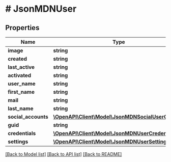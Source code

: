 # # JsonMDNUser

## Properties

Name | Type | Description | Notes
------------ | ------------- | ------------- | -------------
**image** | **string** |  | [optional]
**created** | **string** |  | [optional]
**last_active** | **string** |  | [optional]
**activated** | **string** |  | [optional]
**user_name** | **string** |  | [optional]
**first_name** | **string** |  | [optional]
**mail** | **string** |  | [optional]
**last_name** | **string** |  | [optional]
**social_accounts** | [**\OpenAPI\Client\Model\JsonMDNSocialUserObject[]**](JsonMDNSocialUserObject.md) |  | [optional]
**guid** | **string** |  | [optional]
**credentials** | [**\OpenAPI\Client\Model\JsonMDNUserCredentials**](JsonMDNUserCredentials.md) |  | [optional]
**settings** | [**\OpenAPI\Client\Model\JsonMDNUserSetting[]**](JsonMDNUserSetting.md) |  | [optional]

[[Back to Model list]](../../README.md#models) [[Back to API list]](../../README.md#endpoints) [[Back to README]](../../README.md)
